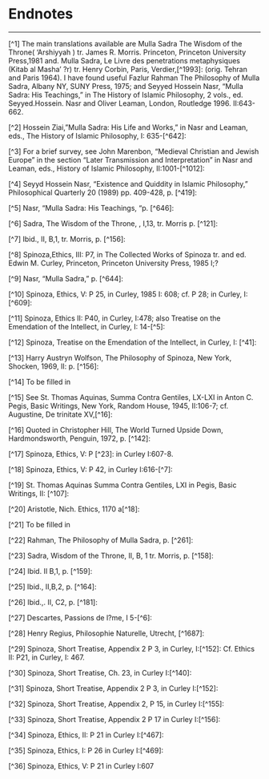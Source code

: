 Endnotes
========

------------------------------------------------------------------------

[^1] The main translations available are Mulla Sadra The Wisdom of the
Throne( ‘Arshiyyah ) tr. James R. Morris. Princeton, Princeton
University Press,1981 and. Mulla Sadra, Le Livre des penetrations
metaphysiques (Kitab al Masha’ ?r) tr. Henry Corbin, Paris,
Verdier,[^1993]: (orig. Tehran and Paris 1964). I have found useful
Fazlur Rahman The Philosophy of Mulla Sadra, Albany NY, SUNY Press,
1975; and Seyyed Hossein Nasr, “Mulla Sadra: His Teachings,” in The
History of Islamic Philosophy, 2 vols., ed. Seyyed.Hossein. Nasr and
Oliver Leaman, London, Routledge 1996. II:643-662.

[^2] Hossein Ziai,”Mulla Sadra: His Life and Works,” in Nasr and Leaman,
eds., The History of Islamic Philosophy, I: 635-[^642]:

[^3] For a brief survey, see John Marenbon, “Medieval Christian and
Jewish Europe” in the section “Later Transmission and Interpretation” in
Nasr and Leaman, eds., History of Islamic Philosophy, II:1001-[^1012]:

[^4] Seyyd Hossein Nasr, “Existence and Quiddity in Islamic Philosophy,”
Philosophical Quarterly 20 (1989) pp. 409-428, p. [^419]:

[^5] Nasr, “Mulla Sadra: His Teachings, “p. [^646]:

[^6] Sadra, The Wisdom of the Throne, , I,13, tr. Morris p. [^121]:

[^7] Ibid., II, B,1, tr. Morris, p. [^156]:

[^8] Spinoza,Ethics, III: P7, in The Collected Works of Spinoza tr. and
ed. Edwin M. Curley, Princeton, Princeton University Press, 1985 I;?

[^9] Nasr, “Mulla Sadra,” p. [^644]:

[^10] Spinoza, Ethics, V: P 25, in Curley, 1985 I: 608; cf. P 28; in
Curley, I: [^609]:

[^11] Spinoza, Ethics II: P40, in Curley, I:478; also Treatise on the
Emendation of the Intellect, in Curley, I: 14-[^5]:

[^12] Spinoza, Treatise on the Emendation of the Intellect, in Curley,
I: [^41]:

[^13] Harry Austryn Wolfson, The Philosophy of Spinoza, New York,
Shocken, 1969, II: p. [^156]:

[^14] To be filled in

[^15] See St. Thomas Aquinas, Summa Contra Gentiles, LX-LXI in Anton C.
Pegis, Basic Writings, New York, Random House, 1945, II:106-7; cf.
Augustine, De trinitate XV,[^16]:

[^16] Quoted in Christopher Hill, The World Turned Upside Down,
Hardmondsworth, Penguin, 1972, p. [^142]:

[^17] Spinoza, Ethics, V: P [^23]: in Curley I:607-8.

[^18] Spinoza, Ethics, V: P 42, in Curley I:616-[^7]:

[^19] St. Thomas Aquinas Summa Contra Gentiles, LXI in Pegis, Basic
Writings, II: [^107]:

[^20] Aristotle, Nich. Ethics, 1170 a[^18]:

[^21] To be filled in

[^22] Rahman, The Philosophy of Mulla Sadra, p. [^261]:

[^23] Sadra, Wisdom of the Throne, II, B, 1 tr. Morris, p. [^158]:

[^24] Ibid. II B,1, p. [^159]:

[^25] Ibid., II,B,2, p. [^164]:

[^26] Ibid.,. II, C2, p. [^181]:

[^27] Descartes, Passions de l?me, I 5-[^6]:

[^28] Henry Regius, Philosophie Naturelle, Utrecht, [^1687]:

[^29] Spinoza, Short Treatise, Appendix 2 P 3, in Curley, I:[^152]: Cf.
Ethics II: P21, in Curley, I: 467.

[^30] Spinoza, Short Treatise, Ch. 23, in Curley I:[^140]:

[^31] Spinoza, Short Treatise, Appendix 2 P 3, in Curley I:[^152]:

[^32] Spinoza, Short Treatise, Appendix 2, P 15, in Curley I:[^155]:

[^33] Spinoza, Short Treatise, Appendix 2 P 17 in Curley I:[^156]:

[^34] Spinoza, Ethics, II: P 21 in Curley I:[^467]:

[^35] Spinoza, Ethics, I: P 26 in Curley I:[^469]:

[^36] Spinoza, Ethics, V: P 21 in Curley I:607
